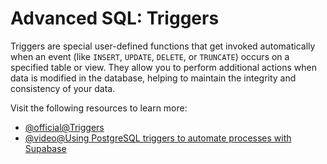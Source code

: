 # Advanced SQL: Triggers

Triggers are special user-defined functions that get invoked automatically when an event (like `INSERT`, `UPDATE`, `DELETE`, or `TRUNCATE`) occurs on a specified table or view. They allow you to perform additional actions when data is modified in the database, helping to maintain the integrity and consistency of your data.

Visit the following resources to learn more:

- [@official@Triggers](https://www.postgresql.org/docs/8.1/triggers.html)
- [@video@Using PostgreSQL triggers to automate processes with Supabase](https://www.youtube.com/watch?v=0N6M5BBe9AE)